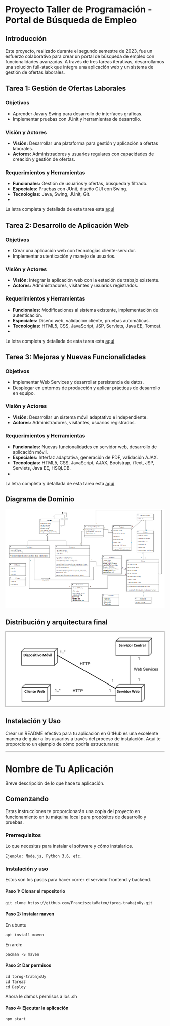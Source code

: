 # Proyecto Taller de Programación - Portal de Búsqueda de Empleo

## Introducción
Este proyecto, realizado durante el segundo semestre de 2023, fue un esfuerzo colaborativo para crear un portal de búsqueda de empleo con funcionalidades avanzadas. A través de tres tareas iterativas, desarrollamos una solución full-stack que integra una aplicación web y un sistema de gestión de ofertas laborales.

## Tarea 1: Gestión de Ofertas Laborales
### Objetivos
- Aprender Java y Swing para desarrollo de interfaces gráficas.
- Implementar pruebas con JUnit y herramientas de desarrollo.

### Visión y Actores
- **Visión:** Desarrollar una plataforma para gestión y aplicación a ofertas laborales.
- **Actores:** Administradores y usuarios regulares con capacidades de creación y gestión de ofertas.

### Requerimientos y Herramientas
- **Funcionales:** Gestión de usuarios y ofertas, búsqueda y filtrado.
- **Especiales:** Pruebas con JUnit, diseño GUI con Swing.
- **Tecnologías:** Java, Swing, JUnit, Git.
- 
La letra completa y detallada de esta tarea esta [aqui](https://github.com/FranciszekaMateu/tprog-trabajoUy/blob/main/docs/Tarea1_2023-v1.1.pdf)

## Tarea 2: Desarrollo de Aplicación Web
### Objetivos
- Crear una aplicación web con tecnologías cliente-servidor.
- Implementar autenticación y manejo de usuarios.

### Visión y Actores
- **Visión:** Integrar la aplicación web con la estación de trabajo existente.
- **Actores:** Administradores, visitantes y usuarios registrados.

### Requerimientos y Herramientas
- **Funcionales:** Modificaciones al sistema existente, implementación de autenticación.
- **Especiales:** Diseño web, validación cliente, pruebas automáticas.
- **Tecnologías:** HTML5, CSS, JavaScript, JSP, Servlets, Java EE, Tomcat.
- 
La letra completa y detallada de esta tarea esta [aqui](https://github.com/FranciszekaMateu/tprog-trabajoUy/blob/main/docs/Tarea2_2023_v1.0.pdf)

## Tarea 3: Mejoras y Nuevas Funcionalidades
### Objetivos
- Implementar Web Services y desarrollar persistencia de datos.
- Desplegar en entornos de producción y aplicar prácticas de desarrollo en equipo.

### Visión y Actores
- **Visión:** Desarrollar un sistema móvil adaptativo e independiente.
- **Actores:** Administradores, visitantes, usuarios registrados.

### Requerimientos y Herramientas
- **Funcionales:** Nuevas funcionalidades en servidor web, desarrollo de aplicación móvil.
- **Especiales:** Interfaz adaptativa, generación de PDF, validación AJAX.
- **Tecnologías:** HTML5, CSS, JavaScript, AJAX, Bootstrap, iText, JSP, Servlets, Java EE, HSQLDB.
- 
La letra completa y detallada de esta tarea esta [aqui](https://github.com/FranciszekaMateu/tprog-trabajoUy/blob/main/docs/Tarea3_2023_v1.1.pdf)

## Diagrama de Dominio
![Diagrama de dominio](./docs/digModel.png)

## Distribución y arquitectura final
![Distribucion](./docs/distribucion.png)

## Instalación y Uso
Crear un README efectivo para tu aplicación en GitHub es una excelente manera de guiar a los usuarios a través del proceso de instalación. Aquí te proporciono un ejemplo de cómo podría estructurarse:

---

# Nombre de Tu Aplicación

Breve descripción de lo que hace tu aplicación.

## Comenzando

Estas instrucciones te proporcionarán una copia del proyecto en funcionamiento en tu máquina local para propósitos de desarrollo y pruebas.

### Prerrequisitos

Lo que necesitas para instalar el software y cómo instalarlos.

```
Ejemplo: Node.js, Python 3.6, etc.
```

### Instalación y uso

Estos son los pasos para hacer correr el servidor frontend y backend.

#### Paso 1: Clonar el repositorio

```
git clone https://github.com/FranciszekaMateu/tprog-trabajoUy.git
```

#### Paso 2: Instalar maven
En ubuntu
```
apt install maven
```
En arch:
```
pacman -S maven
```
#### Paso 3: Dar permisos

```
cd tprog-trabajoUy
cd Tarea3
cd Deploy
```
Ahora le damos permisos a los .sh 
#### Paso 4: Ejecutar la aplicación

```
npm start
```







